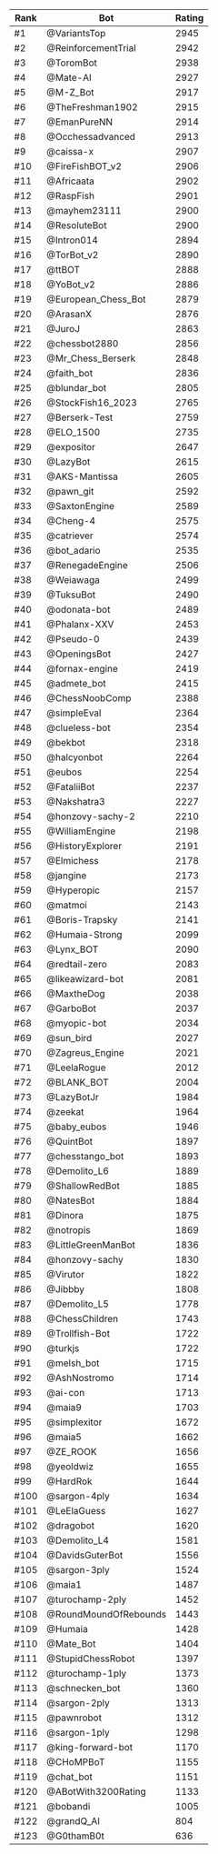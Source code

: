 Rank|Bot|Rating
---|---|---
#1|@VariantsTop|2945
#2|@ReinforcementTrial|2942
#3|@ToromBot|2938
#4|@Mate-AI|2927
#5|@M-Z_Bot|2917
#6|@TheFreshman1902|2915
#7|@EmanPureNN|2914
#8|@Occhessadvanced|2913
#9|@caissa-x|2907
#10|@FireFishBOT_v2|2906
#11|@Africaata|2902
#12|@RaspFish|2901
#13|@mayhem23111|2900
#14|@ResoluteBot|2900
#15|@Intron014|2894
#16|@TorBot_v2|2890
#17|@ttBOT|2888
#18|@YoBot_v2|2886
#19|@European_Chess_Bot|2879
#20|@ArasanX|2876
#21|@JuroJ|2863
#22|@chessbot2880|2856
#23|@Mr_Chess_Berserk|2848
#24|@faith_bot|2836
#25|@blundar_bot|2805
#26|@StockFish16_2023|2765
#27|@Berserk-Test|2759
#28|@ELO_1500|2735
#29|@expositor|2647
#30|@LazyBot|2615
#31|@AKS-Mantissa|2605
#32|@pawn_git|2592
#33|@SaxtonEngine|2589
#34|@Cheng-4|2575
#35|@catriever|2574
#36|@bot_adario|2535
#37|@RenegadeEngine|2506
#38|@Weiawaga|2499
#39|@TuksuBot|2490
#40|@odonata-bot|2489
#41|@Phalanx-XXV|2453
#42|@Pseudo-0|2439
#43|@OpeningsBot|2427
#44|@fornax-engine|2419
#45|@admete_bot|2415
#46|@ChessNoobComp|2388
#47|@simpleEval|2364
#48|@clueless-bot|2354
#49|@bekbot|2318
#50|@halcyonbot|2264
#51|@eubos|2254
#52|@FataliiBot|2237
#53|@Nakshatra3|2227
#54|@honzovy-sachy-2|2210
#55|@WilliamEngine|2198
#56|@HistoryExplorer|2191
#57|@Elmichess|2178
#58|@jangine|2173
#59|@Hyperopic|2157
#60|@matmoi|2143
#61|@Boris-Trapsky|2141
#62|@Humaia-Strong|2099
#63|@Lynx_BOT|2090
#64|@redtail-zero|2083
#65|@likeawizard-bot|2081
#66|@MaxtheDog|2038
#67|@GarboBot|2037
#68|@myopic-bot|2034
#69|@sun_bird|2027
#70|@Zagreus_Engine|2021
#71|@LeelaRogue|2012
#72|@BLANK_BOT|2004
#73|@LazyBotJr|1984
#74|@zeekat|1964
#75|@baby_eubos|1946
#76|@QuintBot|1897
#77|@chesstango_bot|1893
#78|@Demolito_L6|1889
#79|@ShallowRedBot|1885
#80|@NatesBot|1884
#81|@Dinora|1875
#82|@notropis|1869
#83|@LittleGreenManBot|1836
#84|@honzovy-sachy|1830
#85|@Virutor|1822
#86|@Jibbby|1808
#87|@Demolito_L5|1778
#88|@ChessChildren|1743
#89|@Trollfish-Bot|1722
#90|@turkjs|1722
#91|@melsh_bot|1715
#92|@AshNostromo|1714
#93|@ai-con|1713
#94|@maia9|1703
#95|@simplexitor|1672
#96|@maia5|1662
#97|@ZE_ROOK|1656
#98|@yeoldwiz|1655
#99|@HardRok|1644
#100|@sargon-4ply|1634
#101|@LeElaGuess|1627
#102|@dragobot|1620
#103|@Demolito_L4|1581
#104|@DavidsGuterBot|1556
#105|@sargon-3ply|1524
#106|@maia1|1487
#107|@turochamp-2ply|1452
#108|@RoundMoundOfRebounds|1443
#109|@Humaia|1428
#110|@Mate_Bot|1404
#111|@StupidChessRobot|1397
#112|@turochamp-1ply|1373
#113|@schnecken_bot|1360
#114|@sargon-2ply|1313
#115|@pawnrobot|1312
#116|@sargon-1ply|1298
#117|@king-forward-bot|1170
#118|@CHoMPBoT|1155
#119|@chat_bot|1151
#120|@ABotWith3200Rating|1133
#121|@bobandi|1005
#122|@grandQ_AI|804
#123|@G0thamB0t|636
